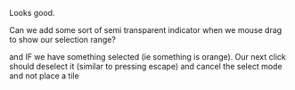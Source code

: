 Looks good.

Can we add some sort of semi transparent indicator when we mouse drag to show our selection range?

and IF we have something selected (ie something is orange).  Our next click should deselect it (similar to pressing escape) and cancel the select mode and not place a tile